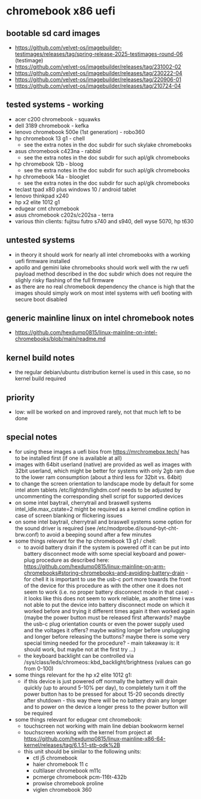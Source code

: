 # chromebook x86 uefi

## bootable sd card images

- https://github.com/velvet-os/imagebuilder-testimages/releases/tag/spring-release-2025-testimages-round-06 (testimage)
- https://github.com/velvet-os/imagebuilder/releases/tag/231002-02
- https://github.com/velvet-os/imagebuilder/releases/tag/230222-04
- https://github.com/velvet-os/imagebuilder/releases/tag/220906-01
- https://github.com/velvet-os/imagebuilder/releases/tag/210724-04

## tested systems - working

- acer c200 chromebook - squawks
- dell 3189 chromebook - kefka
- lenovo chromebook 500e (1st generation) - robo360
- hp chromebook 13 g1 - chell
  - see the extra notes in the doc subdir for such skylake chromebooks
- asus chromebook c423na - rabbid
  - see the extra notes in the doc subdir for such apl/glk chromebooks
- hp chromebook 12b - bloog
  - see the extra notes in the doc subdir for such apl/glk chromebooks
- hp chromebook 14a - blooglet
  - see the extra notes in the doc subdir for such apl/glk chromebooks
- teclast tpad x80 plus windows 10 / android tablet
- lenovo thinkpad x240
- hp x2 elite 1012 g1
- edugear cmt chromebook
- asus chromebook c202s/c202sa - terra
- various thin clients: fujitsu futro s740 and s940, dell wyse 5070, hp t630

## untested systems

- in theory it should work for nearly all intel chromebooks with a working uefi firmware installed
- apollo and gemini lake chromebooks should work well with the rw uefi payload method described in the doc subdir which does not require the slighly risky flashing of the full firmware
- as there are no real chromebook dependency the chance is high that the images should simply work on most intel systems with uefi booting with secure boot disabled

## generic mainline linux on intel chromebook notes

- https://github.com/hexdump0815/linux-mainline-on-intel-chromebooks/blob/main/readme.md

## kernel build notes

- the regular debian/ubuntu distribution kernel is used in this case, so no kernel build required

## priority

- low: will be worked on and improved rarely, not that much left to be done

## special notes

- for using these images a uefi bios from https://mrchromebox.tech/ has to be installed first (if one is available at all)
- images with 64bit userland (native) are provided as well as images with 32bit userland, which might be better for systems with only 2gb ram due to the lower ram consumption (about a third less for 32bit vs. 64bit)
- to change the screen orientation to landscape mode by default for some intel atom tablets /etc/lightdm/lighdm.conf needs to be adjusted by uncommenting the corresponding shell script for supported devices
- on some intel baytrail, cherrytrail and braswell systems intel_idle.max_cstate=2 might be required as a kernel cmdline option in case of screen blanking or flickering issues
- on some intel baytrail, cherrytrail and braswell systems some option for the sound driver is required (see /etc/modprobe.d/sound-byt-cht-brw.conf) to avoid a beeping sound after a few minutes
- some things relevant for the hp chromebook 13 g1 / chell:
  - to avoid battery drain if the system is powered off it can be put into battery disconnect mode with some special keyboard and power-plug procedure as described here: https://github.com/hexdump0815/linux-mainline-on-arm-chromebooks#storing-chromebooks-and-avoiding-battery-drain - for chell it is important to use the usb-c port more towards the front of the device for this procedure as with the other one it does not seem to work (i.e. no proper battery disconnect mode in that case) - it looks like this does not seem to work reliable, as another time i was not able to put the device into battery disconnect mode on which it worked before and trying it different times again it then worked again (maybe the power button must be released first afterwards? maybe the usb-c plug orientation counts or even the power supply used and the voltages it offers? maybe waiting longer before unplugging and longer before releasing the buttons? maybe there is some very special timing needed for the procedure? - main takeaway is: it should work, but maybe not at the first try ...)
  - the keyboard backlight can be controlled via /sys/class/leds/chromeos\:\:kbd_backlight/brightness (values can go from 0-100)
- some things relevant for the hp x2 elite 1012 g1:
  - if this device is just powered off normally the battery will drain quickly (up to around 5-10% per day), to completely turn it off the power button has to be pressed for about 15-20 seconds directly after shutdown - this way there will be no battery drain any longer and to power on the device a longer press to the power button will be required
- some things relevant for edugear cmt chromebook:
  - touchscreen not working with main line debian bookworm kernel
  - touchscreen working with the kernel from project at https://github.com/hexdump0815/linux-mainline-x86-64-kernel/releases/tag/6.1.51-stb-odk%2B
  - this unit should be similar to the following units:
    - ctl j5 chromebook
    - haier chromebook 11 c
    - cultilaser chromebook m11c
    - pcmerge chromebook pcm-116t-432b
    - prowise chromebook proline
    - viglen chromebook 360
